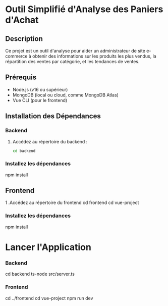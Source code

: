 # Outil Simplifié d'Analyse des Paniers d'Achat

## Description
Ce projet est un outil d'analyse pour aider un administrateur de site e-commerce à obtenir des informations sur les produits les plus vendus, la répartition des ventes par catégorie, et les tendances de ventes.

## Prérequis
- Node.js (v16 ou supérieur)
- MongoDB (local ou cloud, comme MongoDB Atlas)
- Vue CLI (pour le frontend)

## Installation des Dépendances

### Backend
1. Accédez au répertoire du backend :
   ```bash
   cd backend
   
   
### Installez les dépendances 

npm install

## Frontend
1 .Accédez au répertoire du frontend
cd frontend 
cd vue-project

### Installez les dépendances 

npm install

# Lancer l'Application
### Backend
  cd backend
  ts-node src/server.ts

### Frontend
  cd ../frontend
  cd vue-project
  npm run dev
  

